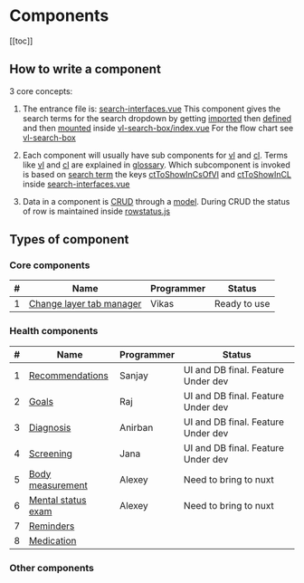 # Components

[[toc]]

## How to write a component

3 core concepts:

1. The entrance file is: [search-interfaces.vue](https://github.com/savantcare/ptfile/blob/master/ptclient/cts/spi/rem/search-interfaces.vue)
   This component gives the search terms for the search dropdown by getting [imported](https://github.com/savantcare/ptfile/blob/85e1510dd834a7e812e2a2ec37eaf26d2c2aa91f/ptclient/cts/core/vl-search-box/index.vue#L24) then [defined](https://github.com/savantcare/ptfile/blob/85e1510dd834a7e812e2a2ec37eaf26d2c2aa91f/ptclient/cts/core/vl-search-box/index.vue#L31) and then [mounted](https://github.com/savantcare/ptfile/blob/85e1510dd834a7e812e2a2ec37eaf26d2c2aa91f/ptclient/cts/core/vl-search-box/index.vue#L4) inside
   [vl-search-box/index.vue](https://github.com/savantcare/ptfile/blob/master/ptclient/cts/core/vl-search-box/index.vue) For the flow chart see [vl-search-box](./core/vl-search-box/README.md)

2. Each component will usually have sub components for [vl](https://github.com/savantcare/ptfile/tree/master/ptclient/cts/spi/rem/vl) and [cl](https://github.com/savantcare/ptfile/tree/master/ptclient/cts/spi/rem/cl). Terms like [vl](../../docs/GLOSSARY.html#others) and [cl](../../docs/GLOSSARY.html#others) are explained in [glossary](../../docs/GLOSSARY). Which subcomponent is invoked is based on [search term](https://github.com/savantcare/ptfile/blob/85e1510dd834a7e812e2a2ec37eaf26d2c2aa91f/ptclient/cts/spi/rem/search-interfaces.vue#L15) the keys [ctToShowInCsOfVl](https://github.com/savantcare/ptfile/blob/85e1510dd834a7e812e2a2ec37eaf26d2c2aa91f/ptclient/cts/spi/rem/search-interfaces.vue#L17) and [ctToShowInCL](https://github.com/savantcare/ptfile/blob/85e1510dd834a7e812e2a2ec37eaf26d2c2aa91f/ptclient/cts/spi/rem/search-interfaces.vue#L26) inside [search-interfaces.vue](https://github.com/savantcare/ptfile/blob/master/ptclient/cts/spi/rem/search-interfaces.vue)

3. Data in a component is [CRUD](https://en.wikipedia.org/wiki/Create,_read,_update_and_delete) through a [model](https://github.com/savantcare/ptfile/blob/master/ptclient/cts/spi/rem/db/vuex-orm/rem.js). During CRUD the status of row is maintained inside [rowstatus.js](https://github.com/savantcare/ptfile/blob/master/ptclient/cts/core/crud/rowstatus.js)

## Types of component

### Core components

| #   | Name                                                | Programmer | Status       |
| --- | --------------------------------------------------- | ---------- | ------------ |
| 1   | [Change layer tab manager](./core/cl-tabs-manager/) | Vikas      | Ready to use |

### Health components

| #   | Name                             | Programmer | Status                             |
| --- | -------------------------------- | ---------- | ---------------------------------- |
| 1   | [Recommendations](./spi/rec/)    | Sanjay     | UI and DB final. Feature Under dev |
| 2   | [Goals](./spi/goal/)             | Raj        | UI and DB final. Feature Under dev |
| 3   | [Diagnosis](./spi/dx/)           | Anirban    | UI and DB final. Feature Under dev |
| 4   | [Screening](./spi/scr/)          | Jana       | UI and DB final. Feature Under dev |
| 5   | [Body measurement](./spi/bm/)    | Alexey     | Need to bring to nuxt              |
| 6   | [Mental status exam](./spi/mse/) | Alexey     | Need to bring to nuxt              |
| 7   | [Reminders](./spi/rem/)          |            |                                    |
| 8   | [Medication](./spi/medications/) |            |                                    |

### Other components
